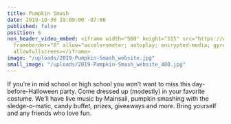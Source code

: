 ```yaml
---
title: Pumpkin Smash
date: 2019-10-30 19:00:00 -07:00
published: false
position: 6
non_header_video_embed: <iframe width="560" height="315" src="https://www.youtube.com/embed/3UyAqMU1D0c"
  frameborder="0" allow="accelerometer; autoplay; encrypted-media; gyroscope; picture-in-picture"
  allowfullscreen></iframe>
image: "/uploads/2019-Pumpkin-Smash_website.jpg"
small_image: "/uploads/2019-Pumpkin-Smash_website_480.jpg"
---
```


If you’re in mid school or high school you won’t want to miss this day-before-Halloween party. Come dressed up (modestly) in your favorite costume. We’ll have live music by Mainsail, pumpkin smashing with the sledge-o-matic, candy buffet, prizes, giveaways and more. Bring yourself and any friends who love fun.